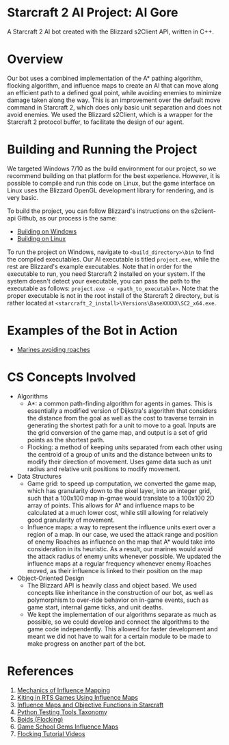 # Starcraft 2 AI Project: AI Gore
A Starcraft 2 AI bot created with the Blizzard s2Client API, written in C++.

# Overview
Our bot uses a combined implementation of the A* pathing algorithm, flocking algorithm, and influence maps to create an AI that can move along an efficient path to a defined goal point, while avoiding enemies to minimize damage taken along the way. This is an improvement over the default move command in Starcraft 2, which does only basic unit separation and does not avoid enemies. We used the Blizzard s2Client, which is a wrapper for the Starcraft 2 protocol buffer, to facilitate the design of our agent.

# Building and Running the Project
We targeted Windows 7/10 as the build environment for our project, so we recommend building on that platform for the best experience. However, it is possible to compile and run this code on Linux, but the game interface on Linux uses the Blizzard OpenGL development library for rendering, and is very basic. 

 To build the project, you can follow Blizzard's instructions on the s2client-api Github, as our process is the same:
 * [Building on Windows](https://github.com/Blizzard/s2client-api/blob/master/docs/building.md#windows)
 * [Building on Linux](https://github.com/Blizzard/s2client-api/blob/master/docs/building.md#linux)

To run the project on Windows, navigate to `<build_directory>\bin` to find the compiled executables. Our AI executable is titled `project.exe`, while the rest are Blizzard's example executables. Note that in order for the executable to run, you need Starcraft 2 installed on your system. If the system doesn't detect your executable, you can pass the path to the executable as follows: `project.exe -e <path_to_executable>`. Note that the proper executable is not in the root install of the Starcraft 2 directory, but is rather located at `<starcraft_2_install>\Versions\BaseXXXXX\SC2_x64.exe`.

# Examples of the Bot in Action
* [Marines avoiding roaches](https://www.youtube.com)

# CS Concepts Involved
* Algorithms
    * A*: a common path-finding algorithm for agents in games. This is essentially a modified version of Dijkstra's algorithm that considers the distance from the goal as well as the cost to traverse terrain in generating the shortest path for a unit to move to a goal. Inputs are the grid conversion of the game map, and output is a set of grid points as the shortest path.
    * Flocking: a method of keeping units separated from each other using the centroid of a group of units and the distance between units to modify their direction of movement. Uses game data such as unit radius and relative unit positions to modify movement.
* Data Structures
    * Game grid: to speed up computation, we converted the game map, which has granularity down to the pixel layer, into an integer grid, such that a 100x100 map in-gmae would translate to a 100x100 2D array of points. This allows for A* and influence maps to be calculated at a much lower cost, while still allowing for relatively good granularity of movement.
    * Influence maps: a way to represent the influence units exert over a region of a map. In our case, we used the attack range and position of enemy Roaches as influence on the map that A* would take into consideration in its heuristic. As a result, our marines would avoid the attack radius of enemy units whenever possible. We updated the influence maps at a regular frequency whenever enemy Roaches moved, as their influence is linked to their position on the map
* Object-Oriented Design
    * The Blizzard API is heavily class and object based. We used concepts like inheritance in the construction of our bot, as well as polymorphism to over-ride behavior on in-game events, such as game start, internal game ticks, and unit deaths.
    * We kept the implementation of our algorithms separate as much as possible, so we could develop and connect the algorithms to the game code independently. This allowed for faster development and meant we did not have to wait for a certain module to be made to make progress on another part of the bot. 

	
# References
1. [Mechanics of Influence Mapping](http://aigamedev.com/open/tutorial/influence-map-mechanics/)
2. [Kiting in RTS Games Using Influence Maps](http://nova.wolfwork.com/papers/Kiting_RTS_Influence_Maps.pdf)
3. [Influence Maps and Objective Functions in Starcraft](https://arxiv.org/pdf/1803.02943.pdf)
4. [Python Testing Tools Taxonomy](https://pythonhosted.org/testing/)
5. [Boids (Flocking)](https://www.red3d.com/cwr/boids/)
6. [Game School Gems Influence Maps](http://gameschoolgems.blogspot.com/2009/12/influence-maps-i.html)
7. [Flocking Tutorial Videos](https://www.phstudios.com/flocking-ai-series/)